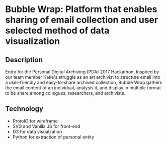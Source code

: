 # Bubble Wrap: Platform that enables sharing of email collection and user selected method of data visualization

## Description
Entry for the Personal Digital Archiving (PDA) 2017 Hackathon.
Inspired by our team member Katie's struggle as an art archivist to structure email into a user-friendly and easy-to-share archived collection, Bubble Wrap gathers the email content of an individual, analysis it, and display in multiple format to be share among collegues, researchers, and archivists.

## Technology
* ProtoIO for wireframe
* SVG and Vanilla JS for front-end
* D3 for data visualzation
* Python for extraction of personal entity